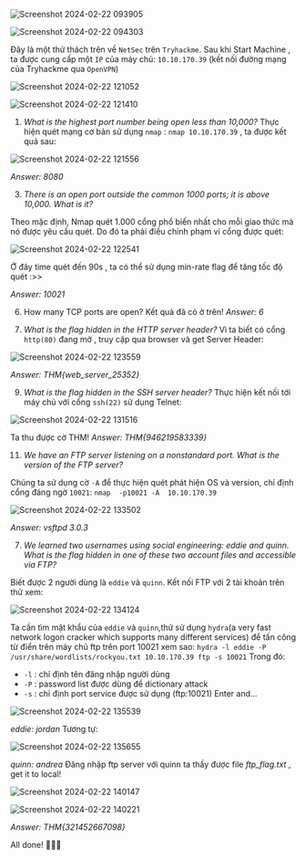 
![Screenshot 2024-02-22 093905](https://hackmd.io/_uploads/H1kjGI4hp.png)

![Screenshot 2024-02-22 094303](https://hackmd.io/_uploads/r1Bsz8Nn6.png)

Đây là một thử thách trên về `NetSec` trên `Tryhackme`. Sau khi Start Machine , ta được cung cấp một `IP` của máy chủ: `10.10.170.39` (kết nối đường mạng của Tryhackme qua `OpenVPN`)

![Screenshot 2024-02-22 121052](https://hackmd.io/_uploads/B18uw8V3T.png)

![Screenshot 2024-02-22 121410](https://hackmd.io/_uploads/H1Y4OIVna.png)

1. *What is the highest port number being open less than 10,000?*
Thực hiện quét mạng cơ bản sử dụng `nmap` : `nmap 10.10.170.39` , ta được kết quả sau:

![Screenshot 2024-02-22 121556](https://hackmd.io/_uploads/r1pyKI4np.png)

*Answer: 8080*

3. *There is an open port outside the common 1000 ports; it is above 10,000. What is it?*

Theo mặc định, Nmap quét 1.000 cổng phổ biến nhất cho mỗi giao thức mà nó được yêu cầu quét. Do đó ta phải điều chỉnh phạm vi cổng được quét:

![Screenshot 2024-02-22 122541](https://hackmd.io/_uploads/Sy2ksI436.png)

Ở đây time quét đến 90s , ta có thể sử dụng min-rate flag để tăng tốc độ quét :>>

*Answer: 10021*

6. How many TCP ports are open?
Kết quả đã có ở trên!
*Answer: 6*

7. *What is the flag hidden in the HTTP server header?*
Vì ta biết có cổng `http(80)` đang mở , truy cập qua browser và get Server Header:

![Screenshot 2024-02-22 123559](https://hackmd.io/_uploads/Hkd9p8436.png)

*Answer: THM{web_server_25352}*

9. *What is the flag hidden in the SSH server header?*
Thực hiện kết nối tới máy chủ với cổng `ssh(22)` sử dụng Telnet:

![Screenshot 2024-02-22 131516](https://hackmd.io/_uploads/HJGj8D4np.png)

Ta thu được cờ THM!
*Answer: THM{946219583339}*

11. *We have an FTP server listening on a nonstandard port. What is the version of the FTP server?*

Chúng ta sử dụng cờ `-A` để thực hiện quét phát hiện OS và version, chỉ định cổng đáng ngờ `10021`: 
`nmap  -p10021 -A  10.10.170.39 `

![Screenshot 2024-02-22 133502](https://hackmd.io/_uploads/rycBjDNh6.png)

*Answer: vsftpd 3.0.3*

7. *We learned two usernames using social engineering: eddie and quinn. What is the flag hidden in one of these two account files and accessible via FTP?*

Biết được 2 người dùng là `eddie` và `quinn`. Kết nối FTP với 2 tài khoản trên thử xem: 

![Screenshot 2024-02-22 134124](https://hackmd.io/_uploads/B1S_6D43a.png)

Ta cần tìm mật khẩu của `eddie` và `quinn`,thử sử dụng `hydra`(a very fast network logon cracker which supports many different services) để tấn công từ điển trên máy chủ ftp trên port 10021 xem sao:
`hydra -l eddie -P /usr/share/wordlists/rockyou.txt 10.10.170.39 ftp -s 10021`
Trong đó: 
* `-l` : chỉ định tên đăng nhập người dùng
* `-P` : password list được dùng để dictionary attack
* `-s` : chỉ định port service được sử dụng (ftp:10021)
Enter and...

![Screenshot 2024-02-22 135539](https://hackmd.io/_uploads/SyfKgOE3p.png)

*eddie: jordan*
Tương tự:  

![Screenshot 2024-02-22 135655](https://hackmd.io/_uploads/ByGiluN2a.png)

*quinn: andrea*
Đăng nhập ftp server với quinn ta thấy được file *ftp_flag.txt* , get it to local! 

![Screenshot 2024-02-22 140147](https://hackmd.io/_uploads/r1B3WONnT.png)

![Screenshot 2024-02-22 140221](https://hackmd.io/_uploads/BJEWMON2p.png)

*Answer: THM{321452667098}*

All done! 🫠🫠🫠



